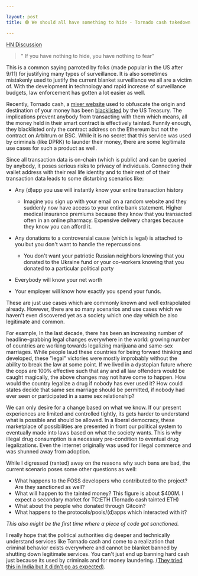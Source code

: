 ```yaml
---

layout: post
title: 🟢 We should all have something to hide - Tornado cash takedown

---
```


[HN Discussion](https://news.ycombinator.com/item?id=32403504)

> " If you have nothing to hide, you have nothing to fear" 


This is a common saying parroted by folks  (made popular in the US after 9/11) for justifying many types of surveillance. It is also sometimes mistakenly used to justify the current blanket surveillance we all are a victim of.  With the development in technology and rapid increase of surveillance budgets, law enforcement has gotten a lot easier as well. 

Recently, Tornado cash, a [mixer website](https://en.wikipedia.org/wiki/Cryptocurrency_tumbler) used to obfuscate the origin and destination of your money has been [blacklisted](https://home.treasury.gov/news/press-releases/jy0916) by the US Treasury. The implications prevent anybody from transacting with them which means, all the money held in their smart contract is effectively tainted. Funnily enough, they blacklisted only the contract address on the Ethereum but not the contract on Arbitrum or BSC. While it is no secret that this service was used by criminals (like DPRK) to launder their money, there are some legitimate use cases for such a product as well. 

Since all transaction data is on-chain (which is public) and can be queried by anybody, it poses serious risks to privacy of individuals. Connecting their wallet address with their real life identity and to their rest of of their transaction data leads to some disturbing scenarios like:  

- Any (d)app you use will instantly know your entire transaction history

    - Imagine you sign up with your email on a random website and they suddenly now have access to your entire bank statement.  Higher medical insurance premiums because they know that you transacted often in an online pharmacy. Expensive delivery charges because they know you can afford it. 

- Any donations to a controversial cause (which is legal) is attached to you but you don't want to handle the repercussions

    - You don't want your patriotic Russian neighbors knowing that you donated to the Ukraine fund or your co-workers knowing that you donated to a particular political party

- Everybody will know your net worth

- Your employer will know how exactly you spend your funds.

These are just use cases which are commonly known and well extrapolated already. However, there are so many scenarios and use cases which we haven't even discovered yet as a society which one day which be also legitimate and common. 

For example, In the last decade, there has been an increasing number of headline-grabbing legal changes everywhere in the world: growing number of countries are working towards legalizing marijuana and same-sex marriages. While people laud these countries for being forward thinking and developed, these "legal" victories were mostly improbably without the ability to break the law at some point. If we lived in a dystopian future where the cops are 100% effective such that any and all law offenders would be caught magically, the above changes may not have come to happen. How would the country legalize a drug if nobody has ever used it? How could states decide that same sex marriage should be permitted, if nobody had ever seen or participated in a same sex relationship? 

We can only desire for a change based on what we know. If our present experiences are limited and controlled tightly, its gets  harder to understand what is possible and should be allowed. In a liberal democracy, these marketplace of possibilities are presented in front our political system to eventually made into laws based on what the society wants. This is why illegal drug consumption is a necessary pre-condition to eventual drug legalizations. Even the internet originally was used for illegal commerce and was shunned away from adoption.

While I digressed (ranted) away on the reasons why such bans are bad,  the current scenario poses some other questions as well: 

- What happens to the FOSS developers who contributed to the project? Are they sanctioned as well? 
- What will happen to the tainted money? This figure is about $400M. I expect a secondary market for TCtETH (Tornado cash tainted ETH)
- What about the people who donated through Gitcoin? 
- What happens to the protocols/pools/(d)apps which interacted with it? 


*This also might be the first time where a piece of code got sanctioned.*

I really hope that the political authorities dig deeper and technically understand services like Tornado cash and come to a realization that criminal behavior exists everywhere and cannot be blanket banned by shutting down legitimate services. You can't just end up banning hard cash just because its used by criminals and for money laundering. [(They tried this in India but it didn't go as expected)](https://en.wikipedia.org/wiki/2016_Indian_banknote_demonetisation).